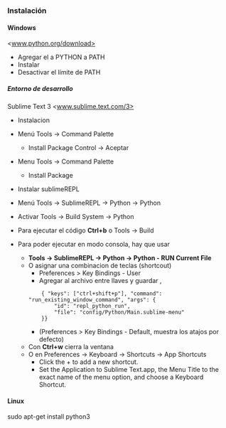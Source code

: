 ### Instalación


#### Windows
<www.python.org/download>

- Agregar el a PYTHON a PATH
- Instalar
- Desactivar el límite de PATH


##### Entorno de desarrollo
Sublime Text 3
<www.sublime.text.com/3>

- Instalacion
- Menú Tools -> Command Palette
  - Install Package Control -> Aceptar
- Menu Tools -> Command Palette
  - Install Package
- Instalar sublimeREPL
- Menú Tools -> SublimeREPL -> Python -> Python

- Activar Tools -> Build System -> Python

- Para ejecutar el código **Ctrl+b** o Tools -> Build

- Para poder ejecutar en modo consola, hay que usar 
  - **Tools -> SublimeREPL -> Python -> Python - RUN Current File**
  - O asignar una combinacion de teclas (shortcout)
    - Preferences > Key Bindings - User
    - Agregar al archivo entre llaves y guardar ,
    ```config
    	{ "keys": ["ctrl+shift+p"], "command": "run_existing_window_command", "args": {
    		"id": "repl_python_run",
    		"file": "config/Python/Main.sublime-menu"
    	}}
    ``` 
    - (Preferences > Key Bindings - Default, muestra los atajos por defecto)
  - Con **Ctrl+w** cierra la ventana
  - O en Preferences → Keyboard → Shortcuts → App Shortcuts
  	- Click the + to add a new shortcut.
    - Set the Application to Sublime Text.app, the Menu Title to the exact name of the menu option, and choose a Keyboard Shortcut.


#### Linux

sudo apt-get install python3 